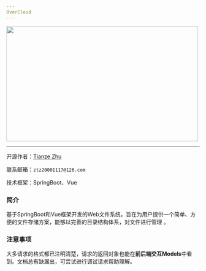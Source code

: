 ```yaml
---
OverCloud
---
```


<img height="300" src="https://picture-1306543186.cos.ap-shanghai.myqcloud.com/云上云.jpg" width="500"/>

---

开源作者：[Tianze Zhu](https://11d-beyonder.github.io/)

联系邮箱：`ztz20001117@126.com`

技术框架：SpringBoot、Vue

### 简介

基于SpringBoot和Vue框架开发的Web文件系统，旨在为用户提供一个简单、方便的文件存储方案，能够以完善的目录结构体系，对文件进行管理 。

### 注意事项

大多请求的格式都已注明清楚，请求的返回对象也能在**前后端交互Models**中看到。文档总有缺漏出，可尝试进行调试请求帮助理解。